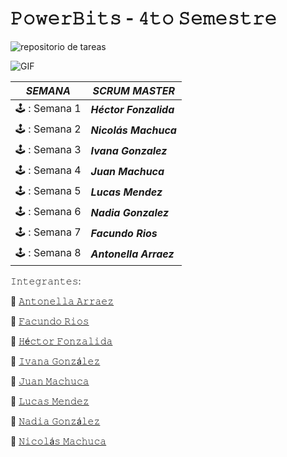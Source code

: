 # 𝙿𝚘𝚠𝚎𝚛𝙱𝚒𝚝𝚜 - 𝟺𝚝𝚘 𝚂𝚎𝚖𝚎𝚜𝚝𝚛𝚎

![repositorio de tareas](https://user-images.githubusercontent.com/112595518/234407325-97f106ec-adba-4480-ae4f-49970f9ccde9.png)

![GIF](https://user-images.githubusercontent.com/112595518/231920481-c2a4e4ae-5387-444d-b3bc-7152ff46198d.gif)


|  ***SEMANA***	 |  ***SCRUM MASTER***  |
|--------- | --------- |
| 🕹️ : Semana 1	    | ***Héctor Fonzalida***    |
| 🕹️ : Semana 2	    | ***Nicolás Machuca***    |
| 🕹️ : Semana 3	    | ***Ivana Gonzalez***     |
| 🕹️ : Semana 4	    | ***Juan Machuca***     |
| 🕹️ : Semana 5	    |  ***Lucas Mendez***    |
| 🕹️ : Semana 6	    | ***Nadia Gonzalez***     |
| 🕹️ : Semana 7	    | ***Facundo Rios***   |
| 🕹️ : Semana 8	    | ***Antonella Arraez***    |




𝙸𝚗𝚝𝚎𝚐𝚛𝚊𝚗𝚝𝚎𝚜:

👾 [𝙰𝚗𝚝𝚘𝚗𝚎𝚕𝚕𝚊 𝙰𝚛𝚛𝚊𝚎𝚣](https://github.com/antonellaarraez)

👾 [𝙵𝚊𝚌𝚞𝚗𝚍𝚘 𝚁𝚒𝚘𝚜](https://github.com/jfacundorios)

👾 [𝙷é𝚌𝚝𝚘𝚛 𝙵𝚘𝚗𝚣𝚊𝚕𝚒𝚍𝚊](https://github.com/hector-fonzalida)

👾 [𝙸𝚟𝚊𝚗𝚊 𝙶𝚘𝚗𝚣á𝚕𝚎𝚣](https://github.com/IviiGonzalez)

👾 [𝙹𝚞𝚊𝚗 𝙼𝚊𝚌𝚑𝚞𝚌𝚊](https://github.com/juaniM4c)

👾 [𝙻𝚞𝚌𝚊𝚜 𝙼𝚎𝚗𝚍𝚎𝚣](https://github.com/LucasMendez11)

👾 [𝙽𝚊𝚍𝚒𝚊 𝙶𝚘𝚗𝚣á𝚕𝚎𝚣](https://github.com/NadiaGonzalez27)

👾 [𝙽𝚒𝚌𝚘𝚕á𝚜 𝙼𝚊𝚌𝚑𝚞𝚌𝚊](https://github.com/Nico25Mac)
